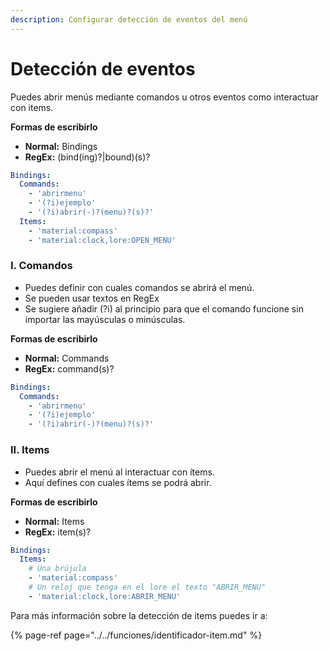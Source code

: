 ```yaml
---
description: Configurar detección de eventos del menú
---
```


# Detección de eventos

Puedes abrir menús mediante comandos u otros eventos como interactuar con items.

**Formas de escribirlo**

* **Normal:** Bindings
* **RegEx:** \(bind\(ing\)?\|bound\)\(s\)?

```yaml
Bindings:
  Commands:
    - 'abrirmenu'
    - '(?i)ejemplo'
    - '(?i)abrir(-)?(menu)?(s)?'
  Items:
    - 'material:compass'
    - 'material:clock,lore:OPEN_MENU'
```

### I. Comandos

* Puedes definir con cuales comandos se abrirá el menú.
* Se pueden usar textos en RegEx
* Se sugiere añadir \(?i\) al principio para que el comando funcione sin importar las mayúsculas o minúsculas.

**Formas de escribirlo**

* **Normal:** Commands
* **RegEx:** command\(s\)?

```yaml
Bindings:
  Commands:
    - 'abrirmenu'
    - '(?i)ejemplo'
    - '(?i)abrir(-)?(menu)?(s)?'
```

### II. Items

* Puedes abrir el menú al interactuar con ítems.
* Aquí defines con cuales ítems se podrá abrir.

**Formas de escribirlo**

* **Normal:** Items
* **RegEx:** item\(s\)?

```yaml
Bindings:
  Items:
    # Una brújula
    - 'material:compass'
    # Un reloj que tenga en el lore el texto "ABRIR_MENU"
    - 'material:clock,lore:ABRIR_MENU'
```

Para más información sobre la detección de items puedes ir a:

{% page-ref page="../../funciones/identificador-item.md" %}

